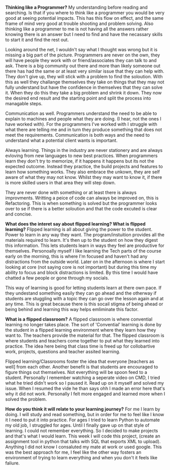 **Thinking like a Programmer?**
My understanding before reading and searching. Is that if you where to think like a programmer you would be very good at seeing potential impacts. This has this flow on effect, and the same frame of mind very good at trouble shooting and problem solving. Also thinking like a programmer to me is not having all the answers rather knowing there is an answer but I need to find and have the necassary skills to start it and find the rest out. 

Looking around the net, I wouldn't say what I thought was wrong but it is missing a big part of the picture. Programmers are never on the own, they will have people they work with or friend/associates they can talk to and ask. There is a big community out there and more than likely someone out there has had the same or at least very similar issue that they can help with.
They don't give up, they will stick with a problem to find the soloution. With this as well they challange themselves they take on things that they may not fully understand but have the confidence in themselves that they can solve it. When they do this they take a big problem and shrink it down. They now the desired end result and the starting point and split the process into managable steps.

Communication as well. Programmers understand the need to be able to explain to machines and people what they are doing. (I hear, not the ones I have worked with). For the programmers I've worked with I struggle with what there are telling me and in turn they produce something that does not meet the requirements. Communication is both ways and the need to understand what a potential client wants is important. 

Always learning. Things in the industry are never stationery and are always evloving from new languages to new best practices. When programmers learn they don't try to memorize, if it happens it happens but its not the expected outcome. Instead they practice, the build projects and features to learn how something works. They also embrace the unkown, they are self aware of what they may not know. Whilst they may want to know it, if there is more skilled users in that area they will step down.

They are never done with something or at least there is always improvments. Writting a peice of code can always be improved on, this is Refactoring. This is when something is solved but the programmer looks over to se if there is a better soloution and that the code excuted is clear and concise.




**What does the interet say about flipped learning? What is flipped learning?**
Flipped learning is all about giving the power to the student. Power to learn in any way they want. The program/instuition provides all the materials required to learn. It's then up to the student on how they digest this information. This lets students learn in ways they feel are productive for themselves. Personoally myself I like learning the Tech parts of the course early on the morning, this is where I'm focused and haven't had any distractions from the outside world. Later on in the afternoon is where I start looking at core (not saying core is not important) but during this time my ability to focus and block distractions is limited. By this time I would have chatted a few people or gone through my socials. 

This way of learning is good for letting students learn at there own pace. If they undestand something easily they can go ahead and the otherway if students are stuggling with a topic they can go over the lesson again and at any time. This is great because there is this socail stigma of being ahead or being behind and learning this way helps emliminate this factor.



**What is a flipped classroom?**
A flipped classroom is where convential learning no longer takes place. The sort of 'Convential' learning is done by the student in a flipped learning environment where they learn how they want to. The teachers provide the material for that. The flipped classroom is where students and teachers come together to put what they learned into practice. The idea here being that class time is freed up for collobartive work, projects, questions and teacher assited learning. 

Flipped learning/Classrooms foster the idea that everyone [teachers as well] from each other. Another benefit is that students are encouraged to figure things out themselves. Not everything will be spoon feed to a student. Personally I remember watching a seperate video on CMD, I tried what he tried didn't work so I paused it. Read up on it myself and solved my issue. When I resumed the vide he than says ohh I made an error here that's why it did not work. Personally I felt more engaged and learned more when I solved the problem.




**How do you think it will relate to your learning journey?**
For me I learn by doing. I will study and read something, but in order for me to feel like I know it I need to put it into practice. For ages I tried to learn Python to automate my old job, I struggled for ages. Until I finally gave up on that style of learning. I could not remember everything. So I decided to make projects and that's what I would learn. This week I will code this project, (create an assignment tool in python that talks with SQL that exports XML to upload). Anything I did not know I consaluted my mate at work or used google. This was the best approach for me, I feel like the other way fosters an environment of trying to learn everything and when you don't it feels like faliure.
